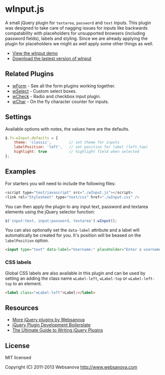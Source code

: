 # wInput.js

A small jQuery plugin for `textarea`, `password` and `text` inputs.  This plugin was designed to take care of nagging issues for inputs like backwards compatability with placeholders for unsupported browsers (including password fields), labels and styling.  Since we are already applying the plugin for placeholders we might as well apply some other things as well.

* [View the wInput demo](http://winput.websanova.com)
* [Download the lastest version of wInput](https://github.com/websanova/wInput/tags)


## Related Plugins

* [wForm](http://wform.websanova.com) - See all the form plugins working together.
* [wSelect](http://wselect.websanova.com) - Custom select boxes.
* [wCheck](http://wcheck.websanova.com) - Radio and checkbox input plugin.
* [wChar](http://wchar.websanova.com) - On the fly character counter for inputs.


## Settings

Available options with notes, the values here are the defaults.

```js
$.fn.wInput.defaults = {
    theme: 'classic',        // set theme for inputs
    labelPosition: 'left',   // set position for label (left,top)
    highlight: true          // highlight field when selected
};
```

## Examples

For starters you will need to include the following files:

```js
<script type="text/javascript" src="./wInput.js"></script>
<link rel="Stylesheet" type="text/css" href="./wInput.css" />
```

You can then apply the plugin to any input text, password and textarea elements using the jQuery selector function:

```js
$('input:text, input:password, textarea').wInput();
```

You can also optionally set the `data-label` attribute and a label will automatically be created for you.  It's position will be beased on the `labelPosition` option.

```html
<input type="text" data-label="Username:" placeholder="Enter a username"/>
```

### CSS labels

Global CSS labels are also available in this plugin and can be used by setting an adding the class name `wLabel-left`, `wLabel-top` or `wLabel-left-top` to an element.

```html
<label class="wLabel-left">Label:</label>
```


## Resources

* [More jQuery plugins by Websanova](http://websanova.com/plugins)
* [jQuery Plugin Development Boilerplate](http://www.websanova.com/blog/jquery/jquery-plugin-development-boilerplate)
* [The Ultimate Guide to Writing jQuery Plugins](http://www.websanova.com/blog/jquery/the-ultimate-guide-to-writing-jquery-plugins)


## License

MIT licensed

Copyright (C) 2011-2013 Websanova http://www.websanova.com